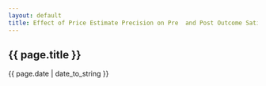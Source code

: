 ```yaml
---
layout: default
title: Effect of Price Estimate Precision on Pre  and Post Outcome Satisfaction
---
```

<h2>{{ page.title }}</h2>

<p>{{ page.date | date_to_string }}</p>

<p><object classid="clsid:CA8A9780-280D-11CF-A24D-444553540000" width="1000" height="1200" border="0">  
    <param name="_Version" value="65539">  
    <param name="_ExtentX" value="20108">  
    <param name="_ExtentY" value="10866">  
    <param name="_StockProps" value="0">  
    <param name="SRC" value="/docs/2013-01-01-Effect-of-Price-Estimate-Precision-on-Pre--and-Post-Outcome-Satisfaction.pdf">  
    <object data="/docs/2013-01-01-Effect-of-Price-Estimate-Precision-on-Pre--and-Post-Outcome-Satisfaction.pdf" type="application/pdf" width="1000" height="1200">   
    </object>  
</object> </p>

